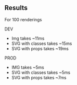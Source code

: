 ## Results

For 100 renderings

DEV

- Img takes ~11ms
- SVG with classes takes ~15ms
- SVG with props takes ~19ms

PROD

- IMG takes ~5ms
- SVG with classes takes ~5ms
- SVG with props takes ~7ms